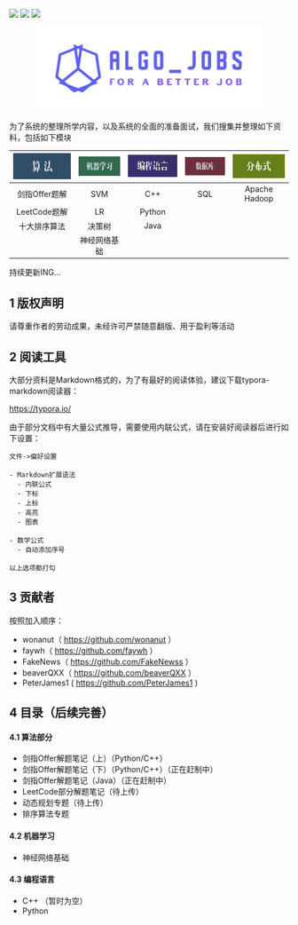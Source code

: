 ![](https://img.shields.io/badge/Groups-XJTU-brightgreen)  [![](https://img.shields.io/badge/CSDN-千皣的博客-red)](https://blog.csdn.net/qq_26822029)  [![](https://img.shields.io/badge/contributors-5-green)](#3-贡献者)

<div align='center'>
<img src="./imgs/logo.png" style="zoom:80%;" />
</div> 



为了系统的整理所学内容，以及系统的全面的准备面试，我们搜集并整理如下资料，包括如下模块


| ![算法](./imgs/algo.jpg) | ![机器学习](./imgs/ml.jpg) | ![编程语言](./imgs/coding.jpg) | ![数据库](./imgs/db.jpg) | ![分布式](./imgs/dist.jpg) |
| :----------------------: | :------------------------: | :----------------------------: | :----------------------: | :------------------------: |
|      剑指Offer题解       |            SVM             |              C++               |           SQL            |       Apache Hadoop        |
|       LeetCode题解       |             LR             |             Python             |                          |                            |
|       十大排序算法       |           决策树           |              Java              |                          |                            |
|                          |        神经网络基础        |                                |                          |                            |


持续更新ING...



## 1 版权声明

请尊重作者的劳动成果，未经许可严禁随意翻版、用于盈利等活动



## 2 阅读工具

大部分资料是Markdown格式的，为了有最好的阅读体验，建议下载typora-markdown阅读器：

https://typora.io/

由于部分文档中有大量公式推导，需要使用内联公式，请在安装好阅读器后进行如下设置：

```
文件->偏好设置

- Markdown扩展语法
  - 内联公式
  - 下标
  - 上标
  - 高亮
  - 图表

- 数学公式
  - 自动添加序号

以上选项都打勾
```



## 3 贡献者

按照加入顺序：

- wonanut（ https://github.com/wonanut ）
- faywh（ https://github.com/faywh ）
- FakeNews（ https://github.com/FakeNewss ）
- beaverQXX（ https://github.com/beaverQXX ）
- PeterJames1 ( https://github.com/PeterJames1 )



## 4 目录（后续完善）

#### 4.1 算法部分
- 剑指Offer解题笔记（上）（Python/C++）
- 剑指Offer解题笔记（下）（Python/C++）（正在赶制中）
- 剑指Offer解题笔记（Java）（正在赶制中）
- LeetCode部分解题笔记（待上传）
- 动态规划专题（待上传）
- 排序算法专题



#### 4.2 机器学习
- 神经网络基础



#### 4.3 编程语言

- C++ （暂时为空）
- Python